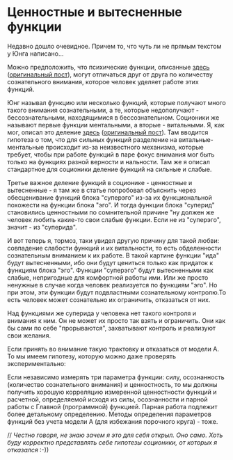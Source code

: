 # Ценностные и вытесненные функции

Недавно дошло очевидное. Причем то, что чуть ли не прямым текстом у Юнга написано...

Можно предположить, что психические функции, описанные [здесь](../functions/) ([оригинальный пост](http://kiwi0fruit.tumblr.com/post/53774683435)), могут отличаться друг от друга по количеству сознательного внимания, которое человек уделяет работе этих функций.

Юнг называл функцию или несколько функций, которые получают много такого внимания сознательными, а те, которые недополучают - бессознательными, находящимися в бессознательном. Соционики же называют первые функции ментальными, а вторые - витальными. Я, как мог, описал это деление [здесь](../) ([оригинальный пост](http://kiwi0fruit.tumblr.com/post/36128399399)). Там вводится гипотеза о том, что для сильных функций разделение на витальные-ментальные происходит из-за неизвестного механизма, которые требует, чтобы при работе функций в паре фокус внимания мог быть только на функциях разной верности и нальности. Там же я описал стандартное для соционики деление функций на сильные и слабые.

Третье важное деление функций в соционике - ценностные и вытесненные - я там же в статье попробовал объяснить через обесценивание функций блока "суперэго" из-за их функциональной похожести на функции блока "эго". И тогда функции блока "суперид" становились ценностными по сомнительной причине "ну должен же человек любить какие-то свои слабые функции. Если не из "суперэго", значит - из "суперида".

И вот теперь я, тормоз, таки увидел другую причину для такой любви: совпадение слабости функций и их витальности, то есть обделенности сознательным вниманием к их работе. В такой картине функции "ида" будут вытесненными, ибо они будут цениться только как придаток к функциям блока "эго". Функции "суперэго" будут вытесненными как слабые, непригодные для комфортной работы ими. Или же просто ненужные в случае когда человек реализуется по функциям "эго". Но при этом, эти функции будут подвластными сознательному контролю.То есть человек может сознательно их ограничить, отказаться от них.

Над функциями же суперида у человека нет такого контроля и внимания к ним. Он не может их просто так взять и ограничить. Они как бы сами по себе "прорываются", захватывают контроль и реализуют свои желания.

Если принять во внимание такую трактовку и отказаться от модели А. То мы имеем гипотезу, которую можно даже проверять экспериментально:

Если независимо измерять три параметра функции: силу, осознанность (количество сознательного внимания) и ценностность, то мы должны получить хорошую корреляцию измеренной ценностности функций и расчетной, определяемой исходя из силы, осознанности и парной работы с Главной (программной) функцией. Парная работа подлежит более детальному определению. Методы определения параметров функций без учета модели А (для избежания порочного круга) - тоже.

// _Честно говоря, не знаю зачем я это для себя открыл. Оно само. Хоть буду корректно представлять себе гипотезы соционики, от которых я отказался_ :-))
